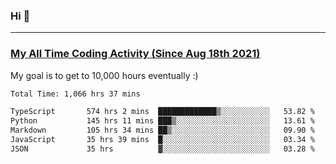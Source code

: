 ### Hi 🙂

---

### <a href="https://wakatime.com/@Eroxl">My All Time Coding Activity (Since Aug 18th 2021)</a>
My goal is to get to 10,000 hours eventually :)
<!--START_SECTION:waka-->

```txt
Total Time: 1,066 hrs 37 mins

TypeScript       574 hrs 2 mins  █████████████▒░░░░░░░░░░░   53.82 %
Python           145 hrs 11 mins ███▒░░░░░░░░░░░░░░░░░░░░░   13.61 %
Markdown         105 hrs 34 mins ██▒░░░░░░░░░░░░░░░░░░░░░░   09.90 %
JavaScript       35 hrs 39 mins  █░░░░░░░░░░░░░░░░░░░░░░░░   03.34 %
JSON             35 hrs          ▓░░░░░░░░░░░░░░░░░░░░░░░░   03.28 %
```

<!--END_SECTION:waka-->
